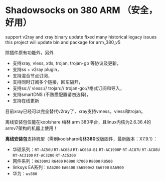 # Shadowsocks on 380 ARM （安全，好用）
support v2ray and xray binary update
fixed many historical legacy issues
this project will update bin and package for arm_380_v5  

除插件原有功能外，另外

* 支持xray, vless, xtls, trojan, trojan-go 等协议及更新，
* 支持ss + v2ray plugin，
* 支持混合节点订阅，
* 支持同时订阅多个链接，回车隔开，
* 支持ss:// vless:// trojan:// trojan-go://格式订阅和导入，
* 支持smartDNS (不熟悉配置请勿选择)，
* 支持在线更新

目前xray已经可以完全替代v2ray了，xray支持vmess，vless和trojan。  

离线安装包仅能在koolshare 梅林 arm 380平台，且linux内核为2.6.36.4的armv7架构的机器上使用！

**离线安装包**支持机型（需刷koolshare梅林**380**改版固件，最新版本：X7.9.1）：

* 华硕系列：`RT-AC56U` `RT-AC68U` `RT-AC66U-B1` `RT-AC1900P` `RT-AC87U` `RT-AC88U` `RT-AC3100` `RT-AC3200` `RT-AC5300`
* 网件系列：`R6300V2` `R6400` `R6900` `R7000` `R8000` `R8500`
* linksys EA系列：`EA6200` `EA6400` `EA6500v2` `EA6700` `EA6900`
* 华为：`ws880`

